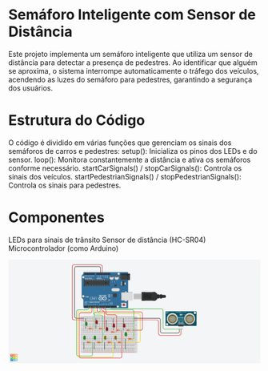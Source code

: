 # Semáforo Inteligente com Sensor de Distância

Este projeto implementa um semáforo inteligente que utiliza um sensor de distância para detectar a presença de pedestres. 
Ao identificar que alguém se aproxima, o sistema interrompe automaticamente o tráfego dos veículos, acendendo as luzes do semáforo 
para pedestres, garantindo a segurança dos usuários.

# Estrutura do Código

O código é dividido em várias funções que 
gerenciam os sinais dos semáforos de carros e pedestres:
setup(): Inicializa os pinos dos LEDs e do sensor.
loop(): Monitora constantemente a distância e ativa os semáforos conforme necessário.
startCarSignals() / stopCarSignals(): Controla os sinais dos veículos.
startPedestrianSignals() / stopPedestrianSignals(): Controla os sinais para pedestres.


# Componentes

LEDs para sinais de trânsito
Sensor de distância (HC-SR04)
Microcontrolador (como Arduino)

![Semáforo Inteligente com Sensor de Distância](semafaro1.png)
